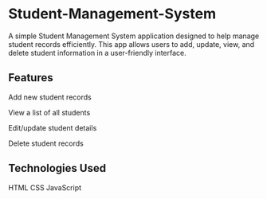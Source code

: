# Student-Management-System

A simple Student Management System application designed to help manage student records efficiently. This app allows users to add, update, view, and delete student information in a user-friendly interface.

## Features

Add new student records

View a list of all students

Edit/update student details

Delete student records

## Technologies Used

HTML 
CSS 
JavaScript 